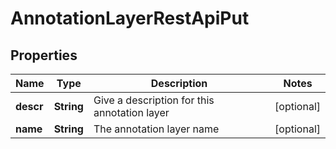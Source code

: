 # AnnotationLayerRestApiPut

## Properties
Name | Type | Description | Notes
------------ | ------------- | ------------- | -------------
**descr** | **String** | Give a description for this annotation layer |  [optional]
**name** | **String** | The annotation layer name |  [optional]
